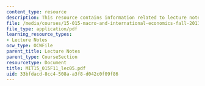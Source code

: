 ```yaml
---
content_type: resource
description: This resource contains information related to lecture notes.
file: /media/courses/15-015-macro-and-international-economics-fall-2011/33bfdacd8cc4508aa3f8d042c0f09f86_MIT15_015F11_lec05.pdf
file_type: application/pdf
learning_resource_types:
- Lecture Notes
ocw_type: OCWFile
parent_title: Lecture Notes
parent_type: CourseSection
resourcetype: Document
title: MIT15_015F11_lec05.pdf
uid: 33bfdacd-8cc4-508a-a3f8-d042c0f09f86
---
```


